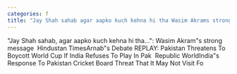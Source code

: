 ```yaml
---
categories: f
title: "Jay Shah sahab agar aapko kuch kehna hi tha Wasim Akrams strong message  Hindustan Times"
---
```

"Jay Shah sahab, agar aapko kuch kehna hi tha...": Wasim Akram"s strong message&nbsp;&nbsp;Hindustan TimesArnab"s Debate REPLAY: Pakistan Threatens To Boycott World Cup If India Refuses To Play In Pak&nbsp;&nbsp;Republic WorldIndia"s Response To Pakistan Cricket Board Threat That It May Not Visit Fo